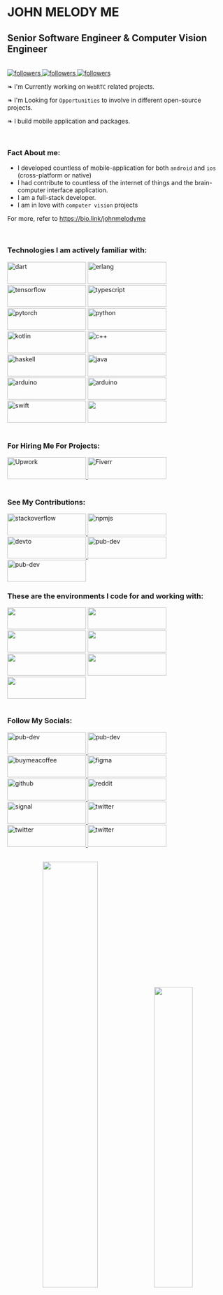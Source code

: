 # JOHN MELODY ME
## Senior Software Engineer & Computer Vision Engineer

</br>
<a href="https://twitter.com/Johnmelodyme">
    <img alt="followers" title="Follow Me on Twitter" src="https://img.shields.io/twitter/follow/johnmelodyme?label=@Johnmelodyme&logo=twitter&style=for-the-badge">
</a>
<a href="https://github.com/johnmelodyme">
    <img alt="followers" title="Follow me on Github" src="https://img.shields.io/github/followers/johnmelodyme?color=236ad3&style=for-the-badge&logo=github&label=Follow"/>
</a>
<a href="https://www.twitch.tv/johnmelodyme">
    <img alt="followers" title="Watch My Streams" src="https://img.shields.io/twitch/status/johnmelodyme?style=for-the-badge">
</a>
</br>
<div class="row">
    <div class="row" title="description">
        <p> ❧ I'm Currently working on <code>WebRTC</code> related projects.</p>
    </div>
    <div class="row">
        <p> ❧ I'm Looking for <code>Opportunities</code> to involve in different open-source projects.</p>
    </div>
    <div class="row">
        <p> ❧ I build mobile application and packages.</p>
    </div>
</div>



<br />

### Fact About me:
 - I developed countless of mobile-application for both `android` and `ios` (cross-platform or native)
 - I had contribute to countless of the  internet of things and the brain-computer interface application.
 - I am a full-stack developer.
 - I am in love with `computer vision` projects 

 For more, refer to <a href="https://bio.link/johnmelodyme">https://bio.link/johnmelodyme</a> 

<br />

### Technologies I am actively familiar with:
<div class="row">
    <img src="https://img.shields.io/badge/Dart-0175C2?style=for-the-badge&logo=dart&logoColor=white" alt="dart" style="width:180px;height:50px">
    <img src="https://img.shields.io/badge/Erlang-A90533?style=for-the-badge&logo=erlang&logoColor=white" alt="erlang" style="width:180px;height:50px">
    <img src="https://img.shields.io/badge/TensorFlow-FF6F00?style=for-the-badge&logo=TensorFlow&logoColor=white" alt="tensorflow" style="width:180px;height:50px">
    <img src="https://img.shields.io/badge/TypeScript-007ACC?style=for-the-badge&logo=typescript&logoColor=white" alt="typescript" style="width:180px;height:50px">
    <img src="https://img.shields.io/badge/PyTorch-EE4C2C?style=for-the-badge&logo=PyTorch&logoColor=white" alt="pytorch" style="width:180px;height:50px">
    <img src="https://img.shields.io/badge/Python-FFD43B?style=for-the-badge&logo=python&logoColor=blue" alt="python" style="width:180px;height:50px">
    <img src="https://img.shields.io/badge/Kotlin-0095D5?&style=for-the-badge&logo=kotlin&logoColor=white" alt="kotlin" style="width:180px;height:50px">
    <img src="https://img.shields.io/badge/C%2B%2B-00599C?style=for-the-badge&logo=c%2B%2B&logoColor=white" alt="c++" style="width:180px;height:50px">
    <img src="https://img.shields.io/badge/Haskell-5D4F85?style=for-the-badge&logo=haskell&logoColor=white" alt="haskell" style="width:180px;height:50px">
    <img src="https://img.shields.io/badge/Java-ED8B00?style=for-the-badge&logo=java&logoColor=white" alt="java" style="width:180px;height:50px">
    <img src="https://img.shields.io/badge/Arduino-00979D?style=for-the-badge&logo=Arduino&logoColor=white" alt="arduino" style="width:180px;height:50px">
    <img src="https://img.shields.io/badge/Elixir-4B275F?style=for-the-badge&logo=elixir&logoColor=white" alt="arduino" style="width:180px;height:50px">
    <img src="https://img.shields.io/badge/Swift-FA7343?style=for-the-badge&logo=swift&logoColor=white" alt="swift" style="width:180px;height:50px">
    <img src="https://img.shields.io/badge/Julia-9558B2?style=for-the-badge&logo=julia&logoColor=white" style="width:180px;height:50px">
</div>


</br>

### For Hiring Me For Projects: 
<div class ="row">
    <a href ="https://www.upwork.com/freelancers/~01021ae2c72056a7d4">
        <img src="https://img.shields.io/badge/UpWork-6FDA44?style=for-the-badge&logo=Upwork&logoColor=white" alt="Upwork" style="width:180px;height:50px">
    </a>
    <a href ="https://www.fiverr.com/johnmelodyme">
        <img src="https://img.shields.io/badge/fiverr-1DBF73?style=for-the-badge&logo=fiverr&logoColor=white" alt="Fiverr" style="width:180px;height:50px">
    </a>
</div>

</br>

### See My Contributions:
<div class="row">
    <a href ="https://stackoverflow.com/users/10758321/john-melody-me">
        <img src="https://img.shields.io/badge/Stack_Overflow-FE7A16?style=for-the-badge&logo=stack-overflow&logoColor=white" alt="stackoverflow" style="width:180px;height:50px">
    </a>
    <a href ="https://www.npmjs.com/~johnmelodymel">
        <img src="https://img.shields.io/badge/npm-CB3837?style=for-the-badge&logo=npm&logoColor=white" alt="npmjs" style="width:180px;height:50px">
    </a>
    <a href ="https://dev.to/johnmelodyme">
        <img src="https://img.shields.io/badge/dev.to-0A0A0A?style=for-the-badge&logo=devdotto&logoColor=white" alt="devto" style="width:180px;height:50px">
    </a>
    <a href ="https://pub.dev/packages?q=johnmelodyme">
        <img src="https://img.shields.io/badge/Flutter-02569B?style=for-the-badge&logo=flutter&logoColor=white" alt="pub-dev" style="width:180px;height:50px">
    </a>
    <a href ="https://www.linkedin.com/in/johnmelodyme/">
        <img src="https://img.shields.io/badge/LinkedIn-0077B5?style=for-the-badge&logo=linkedin&logoColor=white" alt="pub-dev" style="width:180px;height:50px">
    </a>
</div>

### These are the environments I code for and working with:
<div class="row">
    <img src="https://img.shields.io/badge/Android-3DDC84?style=for-the-badge&logo=android&logoColor=white" style="width:180px;height:50px">
    <img src="https://img.shields.io/badge/iOS-000000?style=for-the-badge&logo=ios&logoColor=white" style="width:180px;height:50px">
    <img src="https://img.shields.io/badge/Windows-0078D6?style=for-the-badge&logo=windows&logoColor=white" style="width:180px;height:50px">
    <img src="https://img.shields.io/badge/mac%20os-000000?style=for-the-badge&logo=apple&logoColor=white" style="width:180px;height:50px">
    <img src="https://img.shields.io/badge/freebsd-AB2B28?style=for-the-badge&logo=freebsd&logoColor=white" style="width:180px;height:50px">
    <img src="https://img.shields.io/badge/Tails%20-56347C?&style=for-the-badge&logo=tails&logoColor=white" style="width:180px;height:50px">
    <img src="https://img.shields.io/badge/Ubuntu-E95420?style=for-the-badge&logo=ubuntu&logoColor=white" style="width:180px;height:50px">
</div>

<br />

### Follow My Socials:
<div class="row">
    <a href ="https://www.tiktok.com/@johnmelodymel?lang=en">
        <img src="https://img.shields.io/badge/TikTok-000000?style=for-the-badge&logo=tiktok&logoColor=white" alt="pub-dev" style="width:180px;height:50px">
    </a>
    <a href ="https://discord.gg/WHXVxjGpJE">
        <img src="https://img.shields.io/badge/Discord-5865F2?style=for-the-badge&logo=discord&logoColor=white" alt="pub-dev" style="width:180px;height:50px">
    </a>
    <a href="https://www.buymeacoffee.com/johnmelodymel">
        <img src="https://img.shields.io/badge/Buy_Me_A_Coffee-FFDD00?style=for-the-badge&logo=buy-me-a-coffee&logoColor=black" alt="buymeacoffee" style="width:180px;height:50px" >
    </a>
    <a href="https://www.figma.com/@johnmelodymelis">
        <img src="https://img.shields.io/badge/Figma-F24E1E?style=for-the-badge&logo=figma&logoColor=white" alt="figma" style="width:180px;height:50px" >
    </a>
    <a href="https://github.com/johnmelodyme">
        <img src="https://img.shields.io/badge/GitHub-100000?style=for-the-badge&logo=github&logoColor=white" alt="github" style="width:180px;height:50px" >
    </a>
    <a href="https://www.reddit.com/user/Johnmelodyme">
        <img src="https://img.shields.io/badge/Reddit-FF4500?style=for-the-badge&logo=reddit&logoColor=white" alt="reddit" style="width:180px;height:50px" >
    </a>
    <a href="https://signal.group/#CjQKIOA0kEhOcaL1KeCxS-dd3N6QA9NFLIGFmV99oiRbMz0QEhDBSFqfVkn1dqEweptkzJGZ">
        <img src="https://img.shields.io/badge/Signal-3A76F0?style=for-the-badge&logo=signal&logoColor=white" alt="signal" style="width:180px;height:50px" >
    </a>
    <a href="https://twitter.com/Johnmelodyme">
        <img src="https://img.shields.io/badge/Twitter-1DA1F2?style=for-the-badge&logo=twitter&logoColor=white" alt="twitter" style="width:180px;height:50px" >
    </a>
    <a href="https://play.google.com/store/apps/dev?id=5562851893452010796">
        <img src="https://img.shields.io/badge/Google_Play-414141?style=for-the-badge&logo=google-play&logoColor=white" alt="twitter" style="width:180px;height:50px" >
    </a>
    <a href="https://www.twitch.tv/johnmelodyme">
        <img src="https://img.shields.io/badge/Twitch-9146FF?style=for-the-badge&logo=twitch&logoColor=white" alt="twitter" style="width:180px;height:50px" >
    </a>
</div>

</br>

<p align="center">
    <img width="50%" src=https://github-readme-stats.vercel.app/api?username=johnmelodyme&count_private=true&show_icons=true&include_all_commits=false&hide_border=true&hide_title=true />
    <img width="42%" src="https://github-readme-streak-stats.herokuapp.com?user=johnmelodyme&hide_border=true" />
</p>

</br>

#### Affliate Referal Links:
<div class="row">
    <a href="https://www.digitalocean.com/?refcode=1eb7b224dfa6&utm_campaign=Referral_Invite&utm_medium=Referral_Program&utm_source=badge">
        <img src="https://img.shields.io/badge/Digital_Ocean-0080FF?style=for-the-badge&logo=DigitalOcean&logoColor=white" alt="digital-oceans" style="width:180px;height:50px" />
    </a>
</div>

